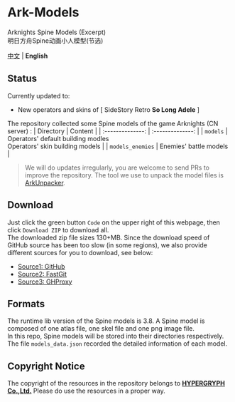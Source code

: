 Ark-Models
==========
Arknights Spine Models (Excerpt)  
明日方舟Spine动画小人模型(节选)  

[中文](README.md) | **English**

## Status
Currently updated to:
- New operators and skins of [ SideStory Retro **So Long Adele** ]

The repository collected some Spine models of the game Arknights (CN server) :
| Directory        | Content          |
| :--------------: | :--------------: |
| `models`         | Operators' default building modles<br>Operators' skin building models |
| `models_enemies` | Enemies' battle models |
<!-- | `models_illust`  | Dynamic illustrations | -->

> We will do updates irregularly, you are welcome to send PRs to improve the repository. The tool we use to unpack the model files is [ArkUnpacker](https://github.com/isHarryh/Ark-Unpacker).

## Download
Just click the green button `Code` on the upper right of this webpage, then click `Download ZIP` to download all.  
The downloaded zip file sizes 130+MB. Since the download speed of GitHub source has been too slow (in some regions), we also provide different sources for you to download, see below:
- [Source1: GitHub](https://github.com/isHarryh/Ark-Models/archive/refs/heads/main.zip)
- [Source2: FastGit](https://download.fastgit.org/isHarryh/Ark-Models/archive/refs/heads/main.zip)
- [Source3: GHProxy](https://ghproxy.com/?q=https%3A%2F%2Fgithub.com%2FisHarryh%2FArk-Models%2Farchive%2Frefs%2Fheads%2Fmain.zip)

## Formats
The runtime lib version of the Spine models is 3.8. A Spine model is composed of one atlas file, one skel file and one png image file.  
In this repo, Spine models will be stored into their directories respectively.  
The file `models_data.json` recorded the detailed information of each model.

## Copyright Notice
The copyright of the resources in the repository belongs to [**HYPERGRYPH Co.,Ltd.**](https://www.hypergryph.com) Please do use the resources in a proper way.

